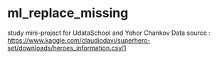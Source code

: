 # ml_replace_missing
study mini-project for UdataSchool and Yehor Chankov
Data source : https://www.kaggle.com/claudiodavi/superhero-set/downloads/heroes_information.csv/1
